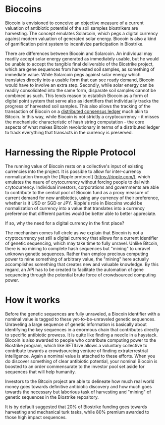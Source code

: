 Biocoins
==========

Biocoin is envisioned to conceive an objective measure of a current valuation of antibiotic potential of the soil samples biostrikers are harvesting. The concept emulates Solarcoin, which pegs a digital currency against modern valuation of generated solar energy. Biocoin is also a kind of gamification point system to incentivize participation in Biostrike.

There are differences between Biocoin and Solarcoin. An individual may readily accept solar energy generated as immediately usable, but he would be unable to accept the tangible final deliverable of the Biostrike project, which are gene sequences from harvested soil samples, as something of immediate value. While Solarcoin pegs against solar energy which translates directly into a usable form that can see ready demand, Biocoin would have to involve an extra step. Secondly, while solar energy can be readily consolidated into the same form, disparate soil samples cannot be combined as such. This lends reason to establish Biocoin as a form of digital point system that serve also as identifiers that individually tracks the progress of harvested soil samples. This also allows the tracking of the transaction of Biocoin on a [distributed consensus ledger](https://medium.com/future-of-currency/c65e368d4b3) much akin to Bitcoin. In this way, while Biocoin is not strictly a cryptocurrency - it misses the mechanistic characteristic of hash string computation - the core aspects of what makes Bitcoin revolutionary in terms of a distributed ledger to track everything that transacts in the currency is preserved.   

Harnessing the Ripple Protocol
==========

The running value of Biocoin rests on a collective's input of existing currencies into the project. It is possible to allow for inter-currency normalization through the [Ripple protocol] (https://ripple.com/), which emulates the naure of crytocurrency without forcing people to dal with crytocurrency. Individual investors, corporations and governments are able to contribute to the central pool of Biocoin fund as a proxy measure of current demand for new antibiotics, using any currency of their preference, whether is it USD or SGD or JPY. Ripple's role in Biocoins would be normalization of currency into a value that translates into a currency preference that different parties would be better able to better appreciate. 

If so, why the need for a digital currency in the first place?

The mechanism comes full circle as we explain that Biocoin is not a cryptocurrency yet still a digital currency that allows for a current identifier of genetic sequencing, which may take time to fully unravel. Unlike Bitcoin, there is no mining to complete hash sequences but "mining" to unravel unknown genetic sequences. Rather than employ precious computing power to mine something of arbitrary value, the "mining" here actually accomplishes something that creates new and valuable knowledge. By this regard, an API has to be created to facilitate the automation of gene sequencing through the potential brute force of crowdsourced computing power. 

# How it works

Before the genetic sequences are fully unraveled, a Biocoin identifier with a nominal value is tagged to these yet-to-be-unraveled genetic sequences. Unraveling a large sequence of genetic information is basically about identifying the key sequences in a enormous chain that contributes directly to specific antibiotic prowess. It is quite like finding a needle in a haystack. Biocoin is also awarded to people who contribute computing power to the Biostrike program, which like SETILive allows a voluntary collective to contribute towards a crowdsourcing venture of finding extraterrestrial intelligence. Again a nominal value is attached to these efforts. When you do discover something of clear antibiotic potential, your nominal Biocoin is boosted to an order commensurate to the investor pool set aside for sequences that will help humanity.

Investors to the Bitcoin project are able to delineate how much real world money goes towards definitive antibiotic discovery and how much goes towards the necessary but laborious task of harvesting and "mining" of genetic sequences in the Biostrike repository.

It is by default suggested that 20% of Biostrike funding goes towards harvesting and mechanical turk tasks, while 80% premium awarded to those high impact sequences.
